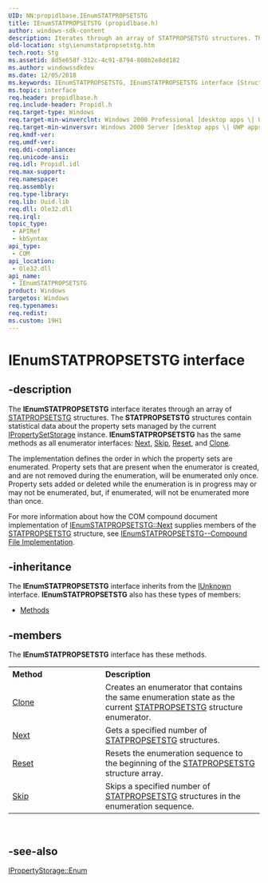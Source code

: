 ```yaml
---
UID: NN:propidlbase.IEnumSTATPROPSETSTG
title: IEnumSTATPROPSETSTG (propidlbase.h)
author: windows-sdk-content
description: Iterates through an array of STATPROPSETSTG structures. The STATPROPSETSTG structures contain statistical data about the property sets managed by the current IPropertySetStorage instance.
old-location: stg\ienumstatpropsetstg.htm
tech.root: Stg
ms.assetid: 8d5e658f-312c-4c91-8794-808b2e8dd182
ms.author: windowssdkdev
ms.date: 12/05/2018
ms.keywords: IEnumSTATPROPSETSTG, IEnumSTATPROPSETSTG interface [Structured Storage], IEnumSTATPROPSETSTG interface [Structured Storage],described, _stg_ienumstatpropsetstg, propidlbase/IEnumSTATPROPSETSTG, stg.ienumstatpropsetstg
ms.topic: interface
req.header: propidlbase.h
req.include-header: Propidl.h
req.target-type: Windows
req.target-min-winverclnt: Windows 2000 Professional [desktop apps \| UWP apps]
req.target-min-winversvr: Windows 2000 Server [desktop apps \| UWP apps]
req.kmdf-ver: 
req.umdf-ver: 
req.ddi-compliance: 
req.unicode-ansi: 
req.idl: Propidl.idl
req.max-support: 
req.namespace: 
req.assembly: 
req.type-library: 
req.lib: Uuid.lib
req.dll: Ole32.dll
req.irql: 
topic_type:
 - APIRef
 - kbSyntax
api_type:
 - COM
api_location:
 - Ole32.dll
api_name:
 - IEnumSTATPROPSETSTG
product: Windows
targetos: Windows
req.typenames: 
req.redist: 
ms.custom: 19H1
---
```


# IEnumSTATPROPSETSTG interface


## -description


The 
<b>IEnumSTATPROPSETSTG</b> interface iterates through an array of 
<a href="https://docs.microsoft.com/windows/desktop/api/propidl/ns-propidl-tagstatpropsetstg">STATPROPSETSTG</a> structures. The <b>STATPROPSETSTG</b> structures contain statistical data about the property sets managed by the current <a href="https://docs.microsoft.com/windows/desktop/api/propidl/nn-propidl-ipropertysetstorage">IPropertySetStorage</a> instance. <b>IEnumSTATPROPSETSTG</b> has the same methods as all enumerator interfaces: <a href="https://docs.microsoft.com/windows/desktop/api/propidl/nf-propidl-ienumstatpropsetstg-next">Next</a>, <a href="https://docs.microsoft.com/windows/desktop/api/propidl/nf-propidl-ienumstatpropsetstg-skip">Skip</a>, <a href="https://docs.microsoft.com/windows/desktop/api/propidl/nf-propidl-ienumstatpropsetstg-reset">Reset</a>, and 
<a href="https://docs.microsoft.com/windows/desktop/api/propidl/nf-propidl-ienumstatpropsetstg-clone">Clone</a>.

The implementation defines the order in which the property sets are enumerated. Property sets that are present when the enumerator is created, and are not removed during the enumeration, will be enumerated only once. Property sets added or deleted while the enumeration is in progress may or may not be enumerated, but, if enumerated, will not be enumerated more than once.

For more information about how the COM compound document implementation of <a href="https://docs.microsoft.com/windows/desktop/api/propidl/nf-propidl-ienumstatpropsetstg-next">IEnumSTATPROPSETSTG::Next</a> supplies members of the 
<a href="https://docs.microsoft.com/windows/desktop/api/propidl/ns-propidl-tagstatpropsetstg">STATPROPSETSTG</a> structure, see <a href="https://docs.microsoft.com/windows/desktop/Stg/ienumstatpropsetstg-compound-file-implementation">IEnumSTATPROPSETSTG--Compound File Implementation</a>.


## -inheritance

The <b xmlns:loc="http://microsoft.com/wdcml/l10n">IEnumSTATPROPSETSTG</b> interface inherits from the <a href="https://docs.microsoft.com/windows/desktop/api/unknwn/nn-unknwn-iunknown">IUnknown</a> interface. <b>IEnumSTATPROPSETSTG</b> also has these types of members:
<ul>
<li><a href="https://docs.microsoft.com/">Methods</a></li>
</ul>

## -members

The <b>IEnumSTATPROPSETSTG</b> interface has these methods.
<table class="members" id="memberListMethods">
<tr>
<th align="left" width="37%">Method</th>
<th align="left" width="63%">Description</th>
</tr>
<tr data="declared;">
<td align="left" width="37%">
<a href="https://docs.microsoft.com/windows/desktop/api/propidl/nf-propidl-ienumstatpropsetstg-clone">Clone</a>
</td>
<td align="left" width="63%">
Creates an enumerator that contains the same enumeration state as the current <a href="https://docs.microsoft.com/windows/desktop/api/propidl/ns-propidl-tagstatpropsetstg">STATPROPSETSTG</a> structure enumerator.

</td>
</tr>
<tr data="declared;">
<td align="left" width="37%">
<a href="https://docs.microsoft.com/windows/desktop/api/propidl/nf-propidl-ienumstatpropsetstg-next">Next</a>
</td>
<td align="left" width="63%">
Gets a specified number of <a href="https://docs.microsoft.com/windows/desktop/api/propidl/ns-propidl-tagstatpropsetstg">STATPROPSETSTG</a> structures.

</td>
</tr>
<tr data="declared;">
<td align="left" width="37%">
<a href="https://docs.microsoft.com/windows/desktop/api/propidl/nf-propidl-ienumstatpropsetstg-reset">Reset</a>
</td>
<td align="left" width="63%">
Resets the enumeration sequence to the beginning of the <a href="https://docs.microsoft.com/windows/desktop/api/propidl/ns-propidl-tagstatpropsetstg">STATPROPSETSTG</a> structure array.

</td>
</tr>
<tr data="declared;">
<td align="left" width="37%">
<a href="https://docs.microsoft.com/windows/desktop/api/propidl/nf-propidl-ienumstatpropsetstg-skip">Skip</a>
</td>
<td align="left" width="63%">
Skips a specified number of <a href="https://docs.microsoft.com/windows/desktop/api/propidl/ns-propidl-tagstatpropsetstg">STATPROPSETSTG</a> structures in the enumeration sequence.

</td>
</tr>
</table> 


## -see-also




<a href="https://docs.microsoft.com/windows/desktop/api/propidl/nf-propidl-ipropertystorage-enum">IPropertyStorage::Enum</a>
 

 

